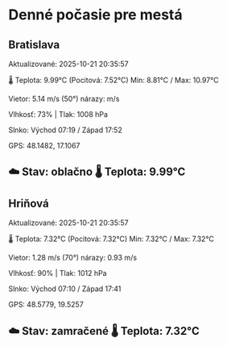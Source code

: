 ﻿# Denné počasie pre mestá

## Bratislava
Aktualizované: 2025-10-21 20:35:57

🌡️ Teplota: 9.99°C 
(Pocitová: 7.52°C)
Min: 8.81°C / Max: 10.97°C

Vietor: 5.14 m/s    (50°) 
nárazy:  m/s

Vlhkosť: 73% | Tlak: 1008 hPa

Slnko: Východ 07:19 / Západ 17:52

GPS: 48.1482, 17.1067

☁️ Stav: oblačno        🌡️ Teplota: 9.99°C
---

## Hriňová
Aktualizované: 2025-10-21 20:35:57

🌡️ Teplota: 7.32°C 
(Pocitová: 7.32°C)
Min: 7.32°C / Max: 7.32°C

Vietor: 1.28 m/s (70°)
nárazy: 0.93 m/s

Vlhkosť: 90% | Tlak: 1012 hPa

Slnko: Východ 07:10 / Západ 17:41

GPS: 48.5779, 19.5257

☁️ Stav: zamračené        🌡️ Teplota: 7.32°C
---
